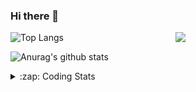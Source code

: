 ### Hi there 👋

<!--
**tao8687/tao8687** is a ✨ _special_ ✨ repository because its `README.md` (this file) appears on your GitHub profile.

Here are some ideas to get you started:

- 🔭 I’m currently working on ...
- 🌱 I’m currently learning ...
- 👯 I’m looking to collaborate on ...
- 🤔 I’m looking for help with ...
- 💬 Ask me about ...
- 📫 How to reach me: ...
- 😄 Pronouns: ...
- ⚡ Fun fact: ...
-->

<img align='right' src="https://media.giphy.com/media/M9gbBd9nbDrOTu1Mqx/giphy.gif" width="240">

  
![Top Langs](https://github-readme-stats.vercel.app/api/top-langs/?username=tao8687&layout=compact&title_color=23238E&text_color=A67D3D)

![Anurag's github stats](https://github-readme-stats.vercel.app/api?username=tao8687&show_icons=true&&text_color=A67D3D&title_color=23238E&show_icons=false&count_private=true&hide=stars)

<details>
  <summary>:zap: Coding Stats</summary>
  <br>
    
<!--START_SECTION:waka-->
![Code Time](http://img.shields.io/badge/Code%20Time-1%2C447%20hrs%2035%20mins-blue)

![Profile Views](http://img.shields.io/badge/Profile%20Views-4-blue)

**🐱 My GitHub Data** 

> 📦 1.5 MB Used in GitHub's Storage 
 > 
> 🏆 83 Contributions in the Year 2024
 > 
> 🚫 Not Opted to Hire
 > 
> 📜 50 Public Repositories 
 > 
> 🔑 25 Private Repositories 
 > 
**I'm an Early 🐤** 

```text
🌞 Morning                1321 commits        ██████████████████████░░░   86.40 % 
🌆 Daytime                87 commits          █░░░░░░░░░░░░░░░░░░░░░░░░   05.69 % 
🌃 Evening                117 commits         ██░░░░░░░░░░░░░░░░░░░░░░░   07.65 % 
🌙 Night                  4 commits           ░░░░░░░░░░░░░░░░░░░░░░░░░   00.26 % 
```
📅 **I'm Most Productive on Wednesday** 

```text
Monday                   220 commits         ████░░░░░░░░░░░░░░░░░░░░░   14.39 % 
Tuesday                  207 commits         ███░░░░░░░░░░░░░░░░░░░░░░   13.54 % 
Wednesday                274 commits         ████░░░░░░░░░░░░░░░░░░░░░   17.92 % 
Thursday                 199 commits         ███░░░░░░░░░░░░░░░░░░░░░░   13.02 % 
Friday                   217 commits         ████░░░░░░░░░░░░░░░░░░░░░   14.19 % 
Saturday                 211 commits         ███░░░░░░░░░░░░░░░░░░░░░░   13.80 % 
Sunday                   201 commits         ███░░░░░░░░░░░░░░░░░░░░░░   13.15 % 
```


📊 **This Week I Spent My Time On** 

```text
🕑︎ Time Zone: Asia/Shanghai

💬 Programming Languages: 
Other                    7 hrs 4 mins        ██████████░░░░░░░░░░░░░░░   40.87 % 
C++                      4 hrs 41 mins       ███████░░░░░░░░░░░░░░░░░░   27.11 % 
Python                   1 hr 48 mins        ███░░░░░░░░░░░░░░░░░░░░░░   10.40 % 
Markdown                 1 hr 9 mins         ██░░░░░░░░░░░░░░░░░░░░░░░   06.67 % 
CMake                    1 hr                █░░░░░░░░░░░░░░░░░░░░░░░░   05.80 % 

🔥 Editors: 
VS Code                  17 hrs 19 mins      █████████████████████████   100.00 % 

🐱‍💻 Projects: 
autox                    8 hrs 22 mins       ████████████░░░░░░░░░░░░░   48.31 % 
agvs                     3 hrs 58 mins       ██████░░░░░░░░░░░░░░░░░░░   22.95 % 
src                      2 hrs 7 mins        ███░░░░░░░░░░░░░░░░░░░░░░   12.31 % 
ackermann_gazebo         1 hr 28 mins        ██░░░░░░░░░░░░░░░░░░░░░░░   08.51 % 
wheeltec_robot           30 mins             █░░░░░░░░░░░░░░░░░░░░░░░░   02.91 % 

💻 Operating System: 
Linux                    17 hrs 19 mins      █████████████████████████   100.00 % 
```

**I Mostly Code in Python** 

```text
Python                   9 repos             ████████░░░░░░░░░░░░░░░░░   30.00 % 
C++                      8 repos             ███████░░░░░░░░░░░░░░░░░░   26.67 % 
JavaScript               2 repos             ██░░░░░░░░░░░░░░░░░░░░░░░   06.67 % 
Batchfile                1 repo              █░░░░░░░░░░░░░░░░░░░░░░░░   03.33 % 
HTML                     1 repo              █░░░░░░░░░░░░░░░░░░░░░░░░   03.33 % 
```



**Timeline**

![Lines of Code chart](https://raw.githubusercontent.com/tao8687/tao8687/master/assets/bar_graph.png)


 Last Updated on 23/03/2024 01:08:14 UTC
<!--END_SECTION:waka-->
</details>
